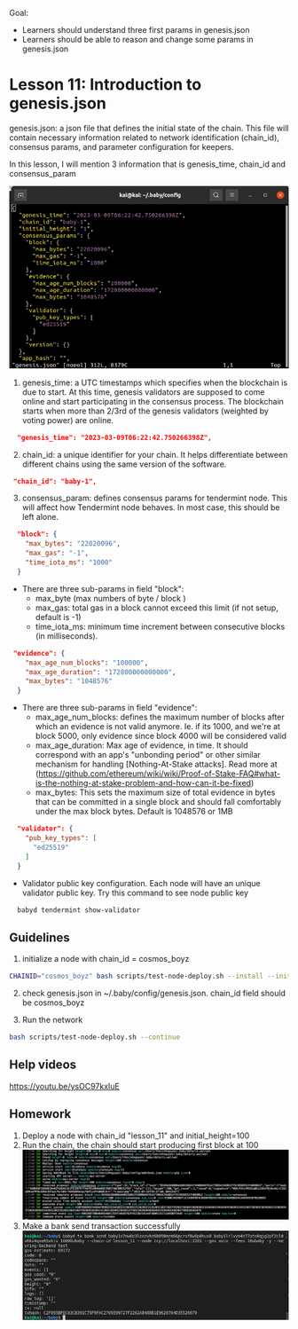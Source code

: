 Goal:
* Learners should understand three first params in genesis.json
* Learners should be able to reason and change some params in genesis.json

# Lesson 11: Introduction to genesis.json

genesis.json: a json file that defines the initial state of the chain. This file will contain necessary information related to network identification (chain_id), consensus params, and parameter configuration for keepers.

In this lesson, I will mention 3 information that is genesis_time, chain_id and consensus_param

![client configuration](images/genesis.png)

1. genesis_time: a UTC timestamps which specifies when the blockchain is due to start. At this time, genesis validators are supposed to come online and start participating in the consensus process. The blockchain starts when more than 2/3rd of the genesis validators (weighted by voting power) are online.
```json
  "genesis_time": "2023-03-09T06:22:42.750266398Z",
```

2. chain_id: a unique identifier for your chain. It helps differentiate between different chains using the same version of the software.
```json
 "chain_id": "baby-1",
```

3. consensus_param: defines consensus params for tendermint node. This will affect how Tendermint node behaves. In most case, this should be left alone.

```json
  "block": {
    "max_bytes": "22020096",
    "max_gas": "-1",
    "time_iota_ms": "1000"
  }
```
* There are three sub-params in field "block":
  * max_byte (max numbers of byte / block )
  * max_gas: total gas in a block cannot exceed this limit (if not setup, default is -1)
  * time_iota_ms: minimum time increment between consecutive blocks (in milliseconds).

```json
 "evidence": {
    "max_age_num_blocks": "100000",
    "max_age_duration": "172800000000000",
    "max_bytes": "1048576"
  }
```
* There are three sub-params in field "evidence":
  * max_age_num_blocks: defines the maximum number of blocks after which an evidence is not valid anymore. Ie. if its 1000, and we're at block 5000, only evidence since block 4000 will be considered valid
  * max_age_duration: Max age of evidence, in time. It should correspond with an app's "unbonding period" or other similar mechanism for handling [Nothing-At-Stake attacks]. Read more at (https://github.com/ethereum/wiki/wiki/Proof-of-Stake-FAQ#what-is-the-nothing-at-stake-problem-and-how-can-it-be-fixed)
  * max_bytes: This sets the maximum size of total evidence in bytes that can be committed in a single block and should fall comfortably under the max block bytes. Default is 1048576 or 1MB
  
```json
  "validator": {
    "pub_key_types": [
      "ed25519"
    ]
  }
```
* Validator public key configuration. Each node will have an unique validator public key. Try this command to see node public key

```bash
  babyd tendermint show-validator
```

## Guidelines

1. initialize a node with chain_id = cosmos_boyz
```bash
CHAINID="cosmos_boyz" bash scripts/test-node-deploy.sh --install --initialize
```

2. check genesis.json in ~/.baby/config/genesis.json. chain_id field should be cosmos_boyz

3. Run the network
```bash
bash scripts/test-node-deploy.sh --continue
```

## Help videos
https://youtu.be/ysOC97kxIuE

## Homework
1. Deploy a node with chain_id "lesson_11" and initial_height=100
2. Run the chain, the chain should start producing first block at 100
![first block](images/first_block.png)
3. Make a bank send transaction successfully
![client configuration](images/tx_bank.png)
